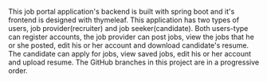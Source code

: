 This job portal application's backend is built with spring boot
and it's frontend is designed with thymeleaf. This application has two
types of users, job provider(recruiter) and job seeker(candidate).
Both users-type can register accounts, the job provider can post jobs,
view the jobs that he or she posted, edit his or her account and 
download candidate's resume. 
The candidate can apply for jobs, view saved jobs, edit his or her 
account and upload resume.
The GitHub branches in this project are in a progressive order.

